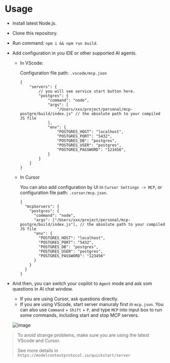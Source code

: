 # Usage
- Install latest Node.js.

- Clone this repository.

- Run command: `npm i && npm run build`.

- Add configuration in you IDE or other supported AI agents.

  - In VScode:

    Configuration file path: `.vscode/mcp.json`

    ```
    {
        "servers": {
            // you will see service start button here.
            "postgres": {
                "command": "node",
                "args": [
                    "/Users/xxx/project/personal/mcp-postgre/build/index.js" // the absolute path to your compiled JS file
                ],
                "env": {
                    "POSTGRES_HOST": "localhost",
                    "POSTGRES_PORT": "5432",
                    "POSTGRES_DB": "postgres",
                    "POSTGRES_USER": "postgres",
                    "POSTGRES_PASSWORD": "123456",
                }
            }
        }
    }
    ```
    
    
    
  - In Cursor
  
    You can also add configuration by UI in `Cursor Settings -> MCP`, or configuration file path: `.cursor/mcp.json`. 
  
    ```
    {
      "mcpServers": {
        "postgres": {
          "command": "node",
          "args": ["/Users/xxx/project/personal/mcp-postgre/build/index.js"], // the absolute path to your compiled JS file
          "env": {
            "POSTGRES_HOST": "localhost",
            "POSTGRES_PORT": "5432",
            "POSTGRES_DB": "postgres",
            "POSTGRES_USER": "postgres",
            "POSTGRES_PASSWORD": "123456"
          }
        }
      }
    }
    ```
    
    

- And then, you can switch your copilot to `Agent` mode and ask som questions in AI chat window.
  - If you are using Cursor, ask questions directly.
  - If you are using VScode, start server manuraly first in `mcp.json`. You can also use `Command` + `Shift` + `P`, and type `MCP` into input box to run some commands, including start and stop MCP servers.

  ![image](https://github.com/user-attachments/assets/e26eb154-a42a-4e91-b312-d91b09b1a9de)



> To avoid strange problems, make sure you are using the latest VScode and Cursor.
>
> See more details in `https://modelcontextprotocol.io/quickstart/server`
